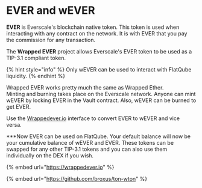 # EVER and wEVER

**EVER** is Everscale's blockchain native token. This token is used when interacting with any contract on the network. It is with EVER that you pay the commission for any transaction.

The **Wrapped EVER** project allows Everscale's EVER token to be used as a TIP-3.1 compliant token.

{% hint style="info" %}
Only wEVER can be used to interact with FlatQube liquidity.
{% endhint %}

Wrapped EVER works pretty much the same as Wrapped Ether.\
Minting and burning takes place on the Everscale network. Anyone can mint wEVER by locking EVER in the Vault contract. Also, wEVER can be burned to get EVER.

Use the [Wrappedever.io](https://wrappedever.io) interface to convert EVER to wEVER and vice versa.

\*\*\*Now EVER can be used on FlatQube. Your default balance will now be your cumulative balance of wEVER and EVER. These tokens can be swapped for any other TIP-3.1 tokens and you can also use them individually on the DEX if you wish.&#x20;

{% embed url="https://wrappedever.io" %}

{% embed url="https://github.com/broxus/ton-wton" %}
